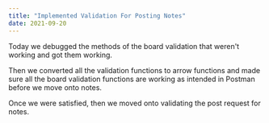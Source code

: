 ```yaml
---
title: "Implemented Validation For Posting Notes"
date: 2021-09-20
---
```


Today we debugged the methods of the board validation that weren't working and got them working.

Then we converted all the validation functions to arrow functions and made sure all the board validation functions are working as intended in Postman before we move onto notes.

Once we were satisfied, then we moved onto validating the post request for notes.
